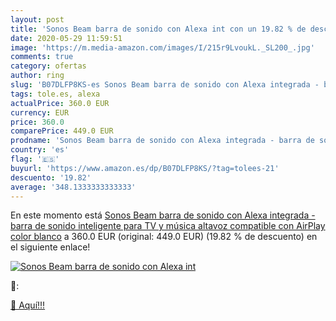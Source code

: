```yaml
---
layout: post
title: 'Sonos Beam barra de sonido con Alexa int con un 19.82 % de descuento'
date: 2020-05-29 11:59:51
image: 'https://m.media-amazon.com/images/I/215r9LvoukL._SL200_.jpg'
comments: true
category: ofertas
author: ring
slug: 'B07DLFP8KS-es Sonos Beam barra de sonido con Alexa integrada - barra de...'
tags: tole.es, alexa
actualPrice: 360.0 EUR
currency: EUR
price: 360.0
comparePrice: 449.0 EUR
prodname: 'Sonos Beam barra de sonido con Alexa integrada - barra de sonido inteligente para TV y música  altavoz compatible con AirPlay  color blanco'
country: 'es'
flag: '🇪🇸'
buyurl: 'https://www.amazon.es/dp/B07DLFP8KS/?tag=tolees-21'
descuento: '19.82'
average: '348.1333333333333'
---
```


En este momento está [Sonos Beam barra de sonido con Alexa integrada - barra de sonido inteligente para TV y música  altavoz compatible con AirPlay  color blanco](https://www.amazon.es/dp/B07DLFP8KS/?tag=tolees-21) a 360.0 EUR (original: 449.0 EUR) (19.82 %  de descuento) en el siguiente enlace!

[![Sonos Beam barra de sonido con Alexa int](https://m.media-amazon.com/images/I/215r9LvoukL._SL200_.jpg)](https://www.amazon.es/dp/B07DLFP8KS/?tag=tolees-21)

🔎:


[🛒 Aquí!!!](https://www.amazon.es/dp/B07DLFP8KS/?tag=tolees-21)
